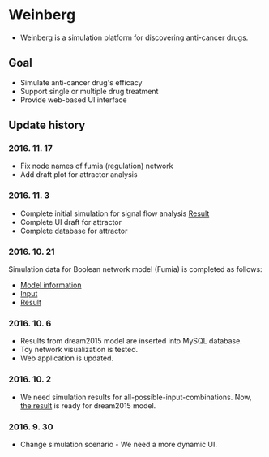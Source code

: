 # Weinberg

* Weinberg is a simulation platform for discovering anti-cancer drugs.

## Goal  

* Simulate anti-cancer drug's efficacy
* Support single or multiple drug treatment
* Provide web-based UI interface

## Update history
### 2016. 11. 17
* Fix node names of fumia (regulation) network
* Add draft plot for attractor analysis 

### 2016. 11. 3
* Complete initial simulation for signal flow analysis [Result](http://gofile.me/3gpVt/3G1y2N9Mv)
* Complete UI draft for attractor
* Complete database for attractor 

### 2016. 10. 21
Simulation data for Boolean network model (Fumia) is completed as follows:
* [Model information](http://gofile.me/3gpVt/y2dxkMQqC)
* [Input](http://gofile.me/3gpVt/U49KItViF)
* [Result](http://gofile.me/3gpVt/RFIJh6AK2)

### 2016. 10. 6

* Results from dream2015 model are inserted into MySQL database.
* Toy network visualization is tested.
* Web application is updated.

### 2016. 10. 2

* We need simulation results for all-possible-input-combinations. Now, [the result](http://gofile.me/3gpVt/XaMsc90e2) is ready for dream2015 model.

### 2016. 9. 30

* Change simulation scenario - We need a more dynamic UI.
